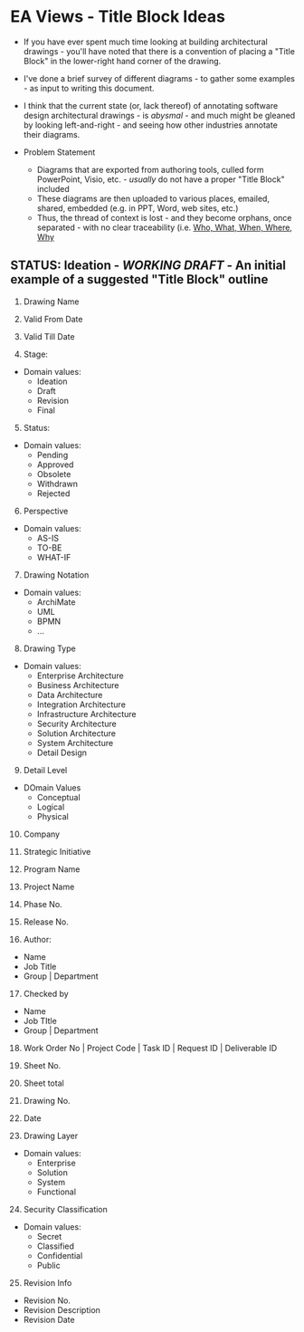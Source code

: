 
# EA Views - Title Block Ideas

- If you have ever spent much time looking at building architectural drawings - you'll have noted that there is a convention of placing a "Title Block" in the lower-right hand corner of the drawing. 
- I've done a brief survey of different diagrams - to gather some examples - as input to writing this document. 
- I think that the current state (or, lack thereof) of annotating software design architectural drawings - is *abysmal* - and much might be gleaned by looking left-and-right - and seeing how other industries annotate their diagrams. 
  
- Problem Statement
  + Diagrams that are exported from authoring tools, culled form PowerPoint, Visio, etc.  - *usually* do not have a proper "Title Block" included
  + These diagrams are then uploaded to various places, emailed, shared, embedded (e.g. in PPT, Word, web sites, etc.)
  + Thus, the thread of context is lost - and they become orphans, once separated - with no clear traceability (i.e.  [Who, What, When, Where, Why](https://en.wikipedia.org/wiki/Five_Ws)

## STATUS: Ideation - *WORKING DRAFT* - An initial example of a suggested "Title Block" outline
1. Drawing Name

2. Valid From Date
3. Valid Till Date

4. Stage:
- Domain values:
  + Ideation
  + Draft
  + Revision
  + Final

5. Status:
- Domain values:
  + Pending
  + Approved
  + Obsolete
  + Withdrawn
  + Rejected

6. Perspective
- Domain values:
  + AS-IS
  + TO-BE
  + WHAT-IF

7. Drawing Notation
- Domain values:
  + ArchiMate
  + UML
  + BPMN
  + ...

8. Drawing Type
- Domain values:
  + Enterprise Architecture
  + Business Architecture 
  + Data Architecture 
  + Integration Architecture
  + Infrastructure Architecture
  + Security Architecture
  + Solution Architecture
  + System Architecture
  + Detail Design

9. Detail Level
- DOmain Values
  + Conceptual
  + Logical
  + Physical

10. Company

11. Strategic Initiative

12. Program Name

13. Project Name

14. Phase No.

15. Release No.

16.  Author:
- Name
- Job Title
- Group | Department

17. Checked by
- Name
- Job TItle
-  Group | Department

18. Work Order No | Project Code | Task ID | Request ID | Deliverable ID

19. Sheet No.

20. Sheet total

21. Drawing No.

22. Date

23. Drawing Layer
- Domain values:
  + Enterprise 
  + Solution
  + System
  + Functional

24. Security Classification
- Domain values:
  + Secret
  + Classified
  + Confidential
  + Public

25. Revision Info
- Revision No.
- Revision Description
- Revision Date

